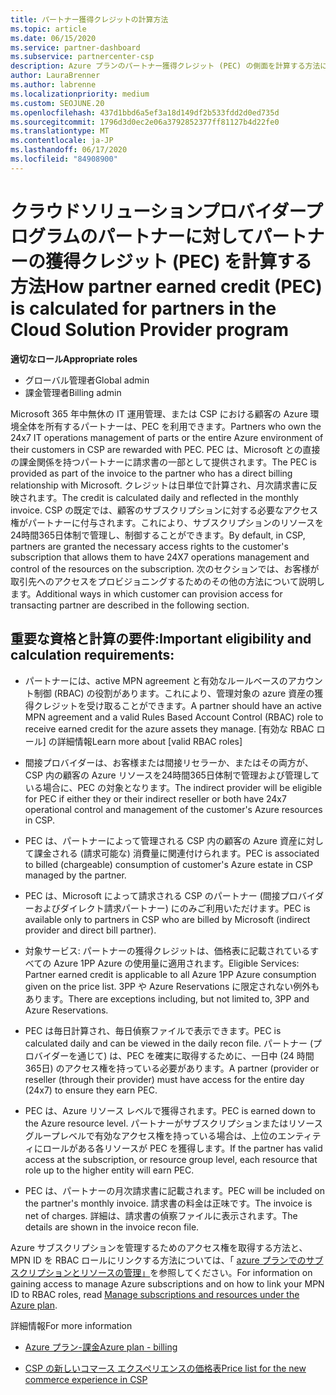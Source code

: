 ```yaml
---
title: パートナー獲得クレジットの計算方法
ms.topic: article
ms.date: 06/15/2020
ms.service: partner-dashboard
ms.subservice: partnercenter-csp
description: Azure プランのパートナー獲得クレジット (PEC) の側面を計算する方法について説明します。 これには、パートナーと間接プロバイダーの資格要件が含まれます。
author: LauraBrenner
ms.author: labrenne
ms.localizationpriority: medium
ms.custom: SEOJUNE.20
ms.openlocfilehash: 437d1bbd6a5ef3a18d149df2b533fdd2d0ed735d
ms.sourcegitcommit: 1796d3d0ec2e06a3792852377ff81127b4d22fe0
ms.translationtype: MT
ms.contentlocale: ja-JP
ms.lasthandoff: 06/17/2020
ms.locfileid: "84908900"
---
```

# <a name="how-partner-earned-credit-pec-is-calculated-for-partners-in-the-cloud-solution-provider-program"></a><span data-ttu-id="8d9f2-104">クラウドソリューションプロバイダープログラムのパートナーに対してパートナーの獲得クレジット (PEC) を計算する方法</span><span class="sxs-lookup"><span data-stu-id="8d9f2-104">How partner earned credit (PEC) is calculated for partners in the Cloud Solution Provider program</span></span>

<span data-ttu-id="8d9f2-105">**適切なロール**</span><span class="sxs-lookup"><span data-stu-id="8d9f2-105">**Appropriate roles**</span></span>

- <span data-ttu-id="8d9f2-106">グローバル管理者</span><span class="sxs-lookup"><span data-stu-id="8d9f2-106">Global admin</span></span>
- <span data-ttu-id="8d9f2-107">課金管理者</span><span class="sxs-lookup"><span data-stu-id="8d9f2-107">Billing admin</span></span>

<span data-ttu-id="8d9f2-108">Microsoft 365 年中無休の IT 運用管理、または CSP における顧客の Azure 環境全体を所有するパートナーは、PEC を利用できます。</span><span class="sxs-lookup"><span data-stu-id="8d9f2-108">Partners who own the 24x7 IT operations management of parts or the entire Azure environment of their customers in CSP are rewarded with PEC.</span></span> <span data-ttu-id="8d9f2-109">PEC は、Microsoft との直接の課金関係を持つパートナーに請求書の一部として提供されます。</span><span class="sxs-lookup"><span data-stu-id="8d9f2-109">The PEC is provided as part of the invoice to the partner who has a direct billing relationship with Microsoft.</span></span> <span data-ttu-id="8d9f2-110">クレジットは日単位で計算され、月次請求書に反映されます。</span><span class="sxs-lookup"><span data-stu-id="8d9f2-110">The credit is calculated daily and reflected in the monthly invoice.</span></span> <span data-ttu-id="8d9f2-111">CSP の既定では、顧客のサブスクリプションに対する必要なアクセス権がパートナーに付与されます。これにより、サブスクリプションのリソースを24時間365日体制で管理し、制御することができます。</span><span class="sxs-lookup"><span data-stu-id="8d9f2-111">By default, in CSP, partners are granted the necessary access rights to the customer's subscription that allows them to have 24X7 operations management and control of the resources on the subscription.</span></span> <span data-ttu-id="8d9f2-112">次のセクションでは、お客様が取引先へのアクセスをプロビジョニングするためのその他の方法について説明します。</span><span class="sxs-lookup"><span data-stu-id="8d9f2-112">Additional ways in which customer can provision access for transacting partner are described in the following section.</span></span>


## <a name="important-eligibility-and-calculation-requirements"></a><span data-ttu-id="8d9f2-113">重要な資格と計算の要件:</span><span class="sxs-lookup"><span data-stu-id="8d9f2-113">Important eligibility and calculation requirements:</span></span>

- <span data-ttu-id="8d9f2-114">パートナーには、active MPN agreement と有効なルールベースのアカウント制御 (RBAC) の役割があります。これにより、管理対象の azure 資産の獲得クレジットを受け取ることができます。</span><span class="sxs-lookup"><span data-stu-id="8d9f2-114">A partner should have an active MPN agreement and a valid Rules Based Account Control (RBAC) role to receive earned credit for the azure assets they manage.</span></span> <span data-ttu-id="8d9f2-115">[有効な RBAC ロール] の詳細情報</span><span class="sxs-lookup"><span data-stu-id="8d9f2-115">Learn more about [valid RBAC roles]</span></span>

- <span data-ttu-id="8d9f2-116">間接プロバイダーは、お客様または間接リセラーか、またはその両方が、CSP 内の顧客の Azure リソースを24時間365日体制で管理および管理している場合に、PEC の対象となります。</span><span class="sxs-lookup"><span data-stu-id="8d9f2-116">The indirect provider will be eligible for PEC if either they or their indirect reseller or both have 24x7 operational control and management of the customer's Azure resources in CSP.</span></span>

- <span data-ttu-id="8d9f2-117">PEC は、パートナーによって管理される CSP 内の顧客の Azure 資産に対して課金される (請求可能な) 消費量に関連付けられます。</span><span class="sxs-lookup"><span data-stu-id="8d9f2-117">PEC is associated to billed (chargeable) consumption of customer's Azure estate in CSP managed by the partner.</span></span> 

- <span data-ttu-id="8d9f2-118">PEC は、Microsoft によって請求される CSP のパートナー (間接プロバイダーおよびダイレクト請求パートナー) にのみご利用いただけます。</span><span class="sxs-lookup"><span data-stu-id="8d9f2-118">PEC is available only to partners in CSP who are billed by Microsoft (indirect provider and direct bill partner).</span></span>

- <span data-ttu-id="8d9f2-119">対象サービス: パートナーの獲得クレジットは、価格表に記載されているすべての Azure 1PP Azure の使用量に適用されます。</span><span class="sxs-lookup"><span data-stu-id="8d9f2-119">Eligible Services: Partner earned credit is applicable to all Azure 1PP Azure consumption given on the price list.</span></span> <span data-ttu-id="8d9f2-120">3PP や Azure Reservations に限定されない例外もあります。</span><span class="sxs-lookup"><span data-stu-id="8d9f2-120">There are exceptions including, but not limited to, 3PP and Azure Reservations.</span></span>

- <span data-ttu-id="8d9f2-121">PEC は毎日計算され、毎日偵察ファイルで表示できます。</span><span class="sxs-lookup"><span data-stu-id="8d9f2-121">PEC is calculated daily and can be viewed in the daily recon file.</span></span> <span data-ttu-id="8d9f2-122">パートナー (プロバイダーを通じて) は、PEC を確実に取得するために、一日中 (24 時間365日) のアクセス権を持っている必要があります。</span><span class="sxs-lookup"><span data-stu-id="8d9f2-122">A partner (provider or reseller (through their provider) must have access for the entire day (24x7) to ensure they earn PEC.</span></span>

- <span data-ttu-id="8d9f2-123">PEC は、Azure リソース レベルで獲得されます。</span><span class="sxs-lookup"><span data-stu-id="8d9f2-123">PEC is earned down to the Azure resource level.</span></span> <span data-ttu-id="8d9f2-124">パートナーがサブスクリプションまたはリソースグループレベルで有効なアクセス権を持っている場合は、上位のエンティティにロールがある各リソースが PEC を獲得します。</span><span class="sxs-lookup"><span data-stu-id="8d9f2-124">If the partner has valid access at the subscription, or resource group level, each resource that role up to the higher entity will earn PEC.</span></span> 

- <span data-ttu-id="8d9f2-125">PEC は、パートナーの月次請求書に記載されます。</span><span class="sxs-lookup"><span data-stu-id="8d9f2-125">PEC will be included on the partner's monthly invoice.</span></span> <span data-ttu-id="8d9f2-126">請求書の料金は正味です。</span><span class="sxs-lookup"><span data-stu-id="8d9f2-126">The invoice is net of charges.</span></span> <span data-ttu-id="8d9f2-127">詳細は、請求書の偵察ファイルに表示されます。</span><span class="sxs-lookup"><span data-stu-id="8d9f2-127">The details are shown in the invoice recon file.</span></span>

<span data-ttu-id="8d9f2-128">Azure サブスクリプションを管理するためのアクセス権を取得する方法と、MPN ID を RBAC ロールにリンクする方法については、「 [azure プランでのサブスクリプションとリソースの管理」](azure-plan-manage.md)を参照してください。</span><span class="sxs-lookup"><span data-stu-id="8d9f2-128">For information on gaining access to manage Azure subscriptions and on how to link your MPN ID to RBAC roles, read [Manage subscriptions and resources under the Azure plan](azure-plan-manage.md).</span></span>

<span data-ttu-id="8d9f2-129">詳細情報</span><span class="sxs-lookup"><span data-stu-id="8d9f2-129">For more information</span></span>

- [<span data-ttu-id="8d9f2-130">Azure プラン-課金</span><span class="sxs-lookup"><span data-stu-id="8d9f2-130">Azure plan - billing</span></span>](azure-plan-billing.md)

- [<span data-ttu-id="8d9f2-131">CSP の新しいコマース エクスペリエンスの価格表</span><span class="sxs-lookup"><span data-stu-id="8d9f2-131">Price list for the new commerce experience in CSP </span></span>](azure-plan-price-list.md)